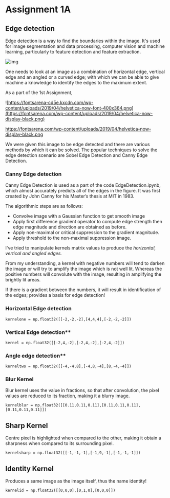 # Assignment 1A

## Edge detection

Edge detection is a way to find the boundaries within the image. It's used for image segmentation and data processing, computer vision and machine learning, particularly to feature detection and feature extraction.

![img](https://cdn-images-1.medium.com/max/1500/1*4lPMjSPaS2JLWZAaYrXr2Q.jpeg)

One needs to look at an image as a combination of horizontal edge, vertical edge and an angled or a curved edge; with which we can be able to give machine a knowledge to identify the edges to the maximum extent.

As a part of the 1st Assignment, 

![https://fontsarena-cd5e.kxcdn.com/wp-content/uploads/2019/04/helvetica-now-font-400x364.png](https://fontsarena.com/wp-content/uploads/2019/04/helvetica-now-display-black.png)

https://fontsarena.com/wp-content/uploads/2019/04/helvetica-now-display-black.png

We were given this image to be edge detected and there are various methods by which it can be solved. The popular techniques to solve the edge detection scenario are Sobel Edge Detection and Canny Edge Detection.

### Canny Edge detection
Canny Edge Detection is used as a part of the code EdgeDetection.ipynb, which almost accurately predicts all of the edges in the figure. It was  first created by John Canny for his Master’s thesis at MIT in 1983.

The algorithmic steps are as follows: 

- Convolve image with a Gaussian function to get smooth image 
- Apply first difference gradient operator to compute edge strength then edge magnitude and direction are obtained as before. 
- Apply non-maximal or critical suppression to the gradient magnitude.
- Apply threshold to the non-maximal suppression image. 

I've tried to manipulate kernels matrix values to produce the *horizontal, vertical and angled edges.*

From my understanding, a kernel with negative numbers will tend to darken the image or will try to amplify the image which is not well lit. Whereas the positive  numbers will convolute with the image, resulting in amplifying the brightly lit areas.

If there is a gradient between the numbers, it will result in identification of the edges; provides a basis for edge detection!

### Horizontal Edge detection

`kernelone = np.float32([[-2,-2,-2],[4,4,4],[-2,-2,-2]])`

### Vertical Edge detection**

`kernel = np.float32([[-2,4,-2],[-2,4,-2],[-2,4,-2]])`

### Angle edge detection**

`kerneltwo = np.float32([[-4,-4,8],[-4,8,-4],[8,-4,-4]])`

### Blur Kernel

Blur kernel uses the value in fractions, so that after convolution, the pixel values are reduced to its fraction, making it a blurry image.

`kernelblur = np.float32([[0.11,0.11,0.11],[0.11,0.11,0.11],[0.11,0.11,0.11]])`

## Sharp Kernel

Centre pixel is highlighted when compared to the other, making it obtain a sharpness when compared to its surrounding pixel.

`kernelsharp = np.float32([[-1,-1,-1],[-1,9,-1],[-1,-1,-1]])`

## Identity Kernel

Produces a same image as the image itself, thus the name identity!

`kernelid = np.float32([[0,0,0],[0,1,0],[0,0,0]])`
